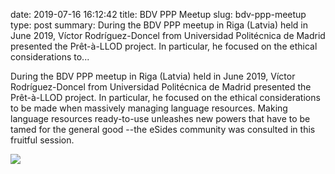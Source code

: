 date: 2019-07-16 16:12:42
title: BDV PPP Meetup
slug: bdv-ppp-meetup
type: post
summary:  During the BDV PPP meetup in Riga (Latvia) held in June 2019, Víctor Rodríguez-Doncel from Universidad Politécnica de Madrid presented the Prêt-à-LLOD project. In particular, he focused on the ethical considerations to...

During the BDV PPP meetup in Riga (Latvia) held in June 2019, Víctor
Rodríguez-Doncel from Universidad Politécnica de Madrid presented the
Prêt-à-LLOD project. In particular, he focused on the ethical
considerations to be made when massively managing language resources.
Making language resources ready-to-use unleashes new powers that have to
be tamed for the general good --the eSides community was consulted in
this fruitful session.

![](../static/BDV-PPP.png)
